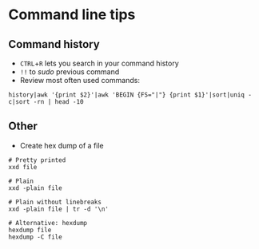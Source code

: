 # Command line tips

## Command history

* `CTRL`+`R` lets you search in your command history
* `!!` to _sudo_ previous command
* Review most often used commands:
```
history|awk '{print $2}'|awk 'BEGIN {FS="|"} {print $1}'|sort|uniq -c|sort -rn | head -10
```

## Other

* Create hex dump of a file

```
# Pretty printed
xxd file

# Plain
xxd -plain file

# Plain without linebreaks
xxd -plain file | tr -d '\n'

# Alternative: hexdump
hexdump file
hexdump -C file
```
